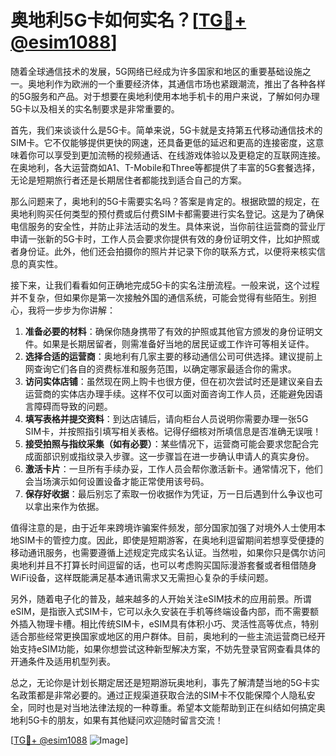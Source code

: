 # 奥地利5G卡如何实名？[[TG💪+ @esim1088](https://t.me/s/esim1088)]

随着全球通信技术的发展，5G网络已经成为许多国家和地区的重要基础设施之一。奥地利作为欧洲的一个重要经济体，其通信市场也紧跟潮流，推出了各种各样的5G服务和产品。对于想要在奥地利使用本地手机卡的用户来说，了解如何办理5G卡以及相关的实名制要求是非常重要的。

首先，我们来谈谈什么是5G卡。简单来说，5G卡就是支持第五代移动通信技术的SIM卡。它不仅能够提供更快的网速，还具备更低的延迟和更高的连接密度，这意味着你可以享受到更加流畅的视频通话、在线游戏体验以及更稳定的互联网连接。在奥地利，各大运营商如A1、T-Mobile和Three等都提供了丰富的5G套餐选择，无论是短期旅行者还是长期居住者都能找到适合自己的方案。

那么问题来了，奥地利的5G卡需要实名吗？答案是肯定的。根据欧盟的规定，在奥地利购买任何类型的预付费或后付费SIM卡都需要进行实名登记。这是为了确保电信服务的安全性，并防止非法活动的发生。具体来说，当你前往运营商的营业厅申请一张新的5G卡时，工作人员会要求你提供有效的身份证明文件，比如护照或者身份证。此外，他们还会拍摄你的照片并记录下你的联系方式，以便将来核实信息的真实性。

接下来，让我们看看如何正确地完成5G卡的实名注册流程。一般来说，这个过程并不复杂，但如果你是第一次接触外国的通信系统，可能会觉得有些陌生。别担心，我将一步步为你讲解：

1. **准备必要的材料**：确保你随身携带了有效的护照或其他官方颁发的身份证明文件。如果是长期居留者，则需准备好当地的居民证或工作许可等相关证件。
2. **选择合适的运营商**：奥地利有几家主要的移动通信公司可供选择。建议提前上网查询它们各自的资费标准和服务范围，以确定哪家最适合你的需求。
3. **访问实体店铺**：虽然现在网上购卡也很方便，但在初次尝试时还是建议亲自去运营商的实体店办理手续。这样不仅可以面对面咨询工作人员，还能避免因语言障碍而导致的问题。
4. **填写表格并提交资料**：到达店铺后，请向柜台人员说明你需要办理一张5G SIM卡，并按照指引填写相关表格。记得仔细核对所填信息是否准确无误哦！
5. **接受拍照与指纹采集（如有必要）**：某些情况下，运营商可能会要求您配合完成面部识别或指纹录入步骤。这一步骤旨在进一步确认申请人的真实身份。
6. **激活卡片**：一旦所有手续办妥，工作人员会帮你激活新卡。通常情况下，他们会当场演示如何设置设备才能正常使用该号码。
7. **保存好收据**：最后别忘了索取一份收据作为凭证，万一日后遇到什么争议也可以拿出来作为依据。

值得注意的是，由于近年来跨境诈骗案件频发，部分国家加强了对境外人士使用本地SIM卡的管控力度。因此，即使是短期游客，在奥地利逗留期间若想享受便捷的移动通讯服务，也需要遵循上述规定完成实名认证。当然啦，如果你只是偶尔访问奥地利并且不打算长时间逗留的话，也可以考虑购买国际漫游套餐或者租借随身WiFi设备，这样既能满足基本通讯需求又无需担心复杂的手续问题。

另外，随着电子化的普及，越来越多的人开始关注eSIM技术的应用前景。所谓eSIM，是指嵌入式SIM卡，它可以永久安装在手机等终端设备内部，而不需要额外插入物理卡槽。相比传统SIM卡，eSIM具有体积小巧、灵活性高等优点，特别适合那些经常更换国家或地区的用户群体。目前，奥地利的一些主流运营商已经开始支持eSIM功能，如果你想尝试这种新型解决方案，不妨先登录官网查看具体的开通条件及适用机型列表。

总之，无论你是计划长期定居还是短期游玩奥地利，事先了解清楚当地的5G卡实名政策都是非常必要的。通过正规渠道获取合法的SIM卡不仅能保障个人隐私安全，同时也是对当地法律法规的一种尊重。希望本文能帮助到正在纠结如何搞定奥地利5G卡的朋友，如果有其他疑问欢迎随时留言交流！

[[TG💪+ @esim1088](https://t.me/s/esim1088) ![Image](https://i.postimg.cc/4NQfJmqS/Snipaste-2025-05-13-00-14-12.png)]
